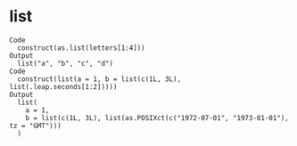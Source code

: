 # list

    Code
      construct(as.list(letters[1:4]))
    Output
      list("a", "b", "c", "d")
    Code
      construct(list(a = 1, b = list(c(1L, 3L), list(.leap.seconds[1:2]))))
    Output
      list(
        a = 1,
        b = list(c(1L, 3L), list(as.POSIXct(c("1972-07-01", "1973-01-01"), tz = "GMT")))
      )

